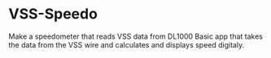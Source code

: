# VSS-Speedo
Make a speedometer that reads VSS data from DL1000
Basic app that takes the data from the VSS wire and calculates and displays speed digitaly.
